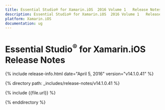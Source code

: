 ```yaml
---
title: Essential Studio® for Xamarin.iOS  2016 Volume 1   Release Notes  
description: Essential Studio® for Xamarin.iOS  2016 Volume 1   Release Notes  
platform: Xamarin.iOS
documentation: ug
---
```


# Essential Studio<sup>®</sup> for Xamarin.iOS  Release Notes  

{% include release-info.html date="April 5, 2016"  version="v14.1.0.41" %} 


{% directory path: _includes/release-notes/v14.1.0.41 %}

{% include {{file.url}} %}

{% enddirectory %}